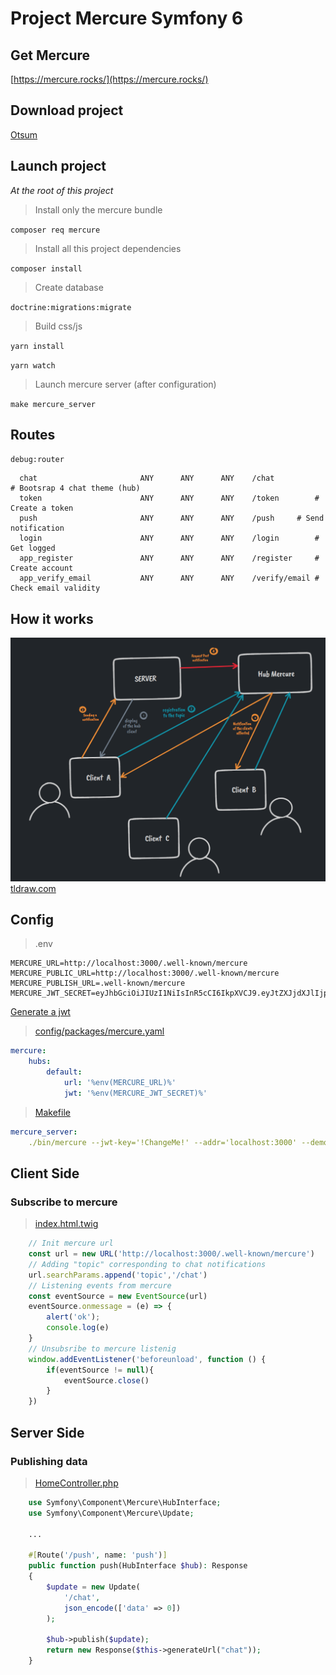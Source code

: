 # Project Mercure Symfony 6 

## Get Mercure
[https://mercure.rocks/](https://mercure.rocks/)

## Download project
[Otsum](https://github.com/Yorik56/mercure/archive/refs/heads/main.zip)

## Launch project 
*At the root of this project*

> Install only the mercure bundle

`composer req mercure`

> Install all this project dependencies 

`composer install`

> Create database

`doctrine:migrations:migrate`

> Build css/js

`yarn install`

`yarn watch`

> Launch mercure server (after configuration)

`make mercure_server`

## Routes

`debug:router`

```shell
  chat                       ANY      ANY      ANY    /chat             # Bootsrap 4 chat theme (hub)
  token                      ANY      ANY      ANY    /token		# Create a token 
  push                       ANY      ANY      ANY    /push		# Send notification
  login                      ANY      ANY      ANY    /login		# Get logged
  app_register               ANY      ANY      ANY    /register		# Create account
  app_verify_email           ANY      ANY      ANY    /verify/email	# Check email validity 
```

## How it works

![img.png](assets/img.png)
[tldraw.com](https://www.tldraw.com/)

## Config

> .env

```
MERCURE_URL=http://localhost:3000/.well-known/mercure
MERCURE_PUBLIC_URL=http://localhost:3000/.well-known/mercure
MERCURE_PUBLISH_URL=.well-known/mercure
MERCURE_JWT_SECRET=eyJhbGciOiJIUzI1NiIsInR5cCI6IkpXVCJ9.eyJtZXJjdXJlIjp7InN1YnNjcmliZSI6WyIqIl0sInB1Ymxpc2giOlsiKiJdfX0.M1yJUov4a6oLrigTqBZQO_ohWUsg3Uz1bnLD4MIyWLo
```
[Generate a jwt](https://jwt.io/)

> [config/packages/mercure.yaml](https://github.com/Yorik56/mercure/blob/main/config/packages/mercure.yaml)

```yaml
mercure:
    hubs:
        default:
            url: '%env(MERCURE_URL)%'
            jwt: '%env(MERCURE_JWT_SECRET)%'
```
> [Makefile](https://github.com/Yorik56/mercure/blob/main/Makefile)
```yaml
mercure_server:
	./bin/mercure --jwt-key='!ChangeMe!' --addr='localhost:3000' --demo='1' --debug --allow-anonymous='1' --cors-allowed-origins='*' --publish-allowed-origins='http://localhost:3000/.well-known/mercure'
```

## Client Side
### Subscribe to mercure
> [index.html.twig](https://github.com/Yorik56/mercure/blob/main/templates/home/index.html.twig)
```javascript
	// Init mercure url
	const url = new URL('http://localhost:3000/.well-known/mercure')
	// Adding "topic" corresponding to chat notifications
	url.searchParams.append('topic','/chat')
	// Listening events from mercure
	const eventSource = new EventSource(url)
	eventSource.onmessage = (e) => {
		alert('ok');
		console.log(e)
	}
	// Unsubsribe to mercure listenig
	window.addEventListener('beforeunload', function () {
		if(eventSource != null){
		    eventSource.close()
		}
	})
```
## Server Side

### Publishing data
> [HomeController.php](https://github.com/Yorik56/mercure/blob/main/src/Controller/HomeController.php)
```php
    use Symfony\Component\Mercure\HubInterface;
    use Symfony\Component\Mercure\Update;
    
    ...

    #[Route('/push', name: 'push')]
    public function push(HubInterface $hub): Response
    {
        $update = new Update(
            '/chat',
            json_encode(['data' => 0])
        );

        $hub->publish($update);
        return new Response($this->generateUrl("chat"));
    }
```

